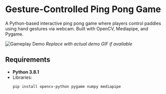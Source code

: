 # Gesture-Controlled Ping Pong Game

A Python-based interactive ping pong game where players control paddles using hand gestures via webcam. Built with OpenCV, Mediapipe, and Pygame.

![Gameplay Demo](demo.gif) *Replace with actual demo GIF if available*

## Requirements

- **Python 3.8.1**
- Libraries:
  ```bash
  pip install opencv-python pygame numpy mediapipe
